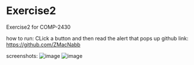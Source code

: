 # Exercise2
Exercise2 for COMP-2430 

how to run: CLick a button and then read the alert that pops up
github link: https://github.com/ZMacNabb

screenshots: ![image](https://user-images.githubusercontent.com/105223785/169172418-4a82b973-eec4-48a7-8651-fb13400e3356.png)
![image](https://user-images.githubusercontent.com/105223785/169172440-65c265e9-630d-4bd5-a7fc-4c6e69f0c4db.png)
